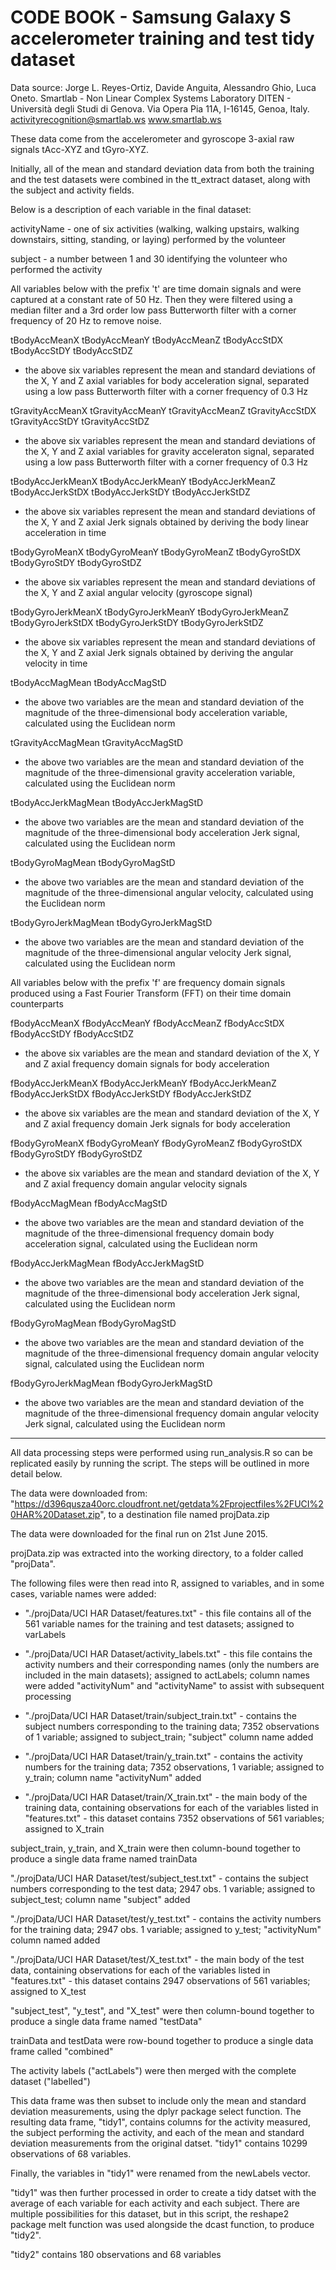 # CODE BOOK - Samsung Galaxy S accelerometer training and test tidy dataset

Data source:
Jorge L. Reyes-Ortiz, Davide Anguita, Alessandro Ghio, Luca Oneto.
Smartlab - Non Linear Complex Systems Laboratory
DITEN - Università degli Studi di Genova.
Via Opera Pia 11A, I-16145, Genoa, Italy.
activityrecognition@smartlab.ws
www.smartlab.ws

These data come from the accelerometer and gyroscope 3-axial raw signals tAcc-XYZ and tGyro-XYZ.

Initially, all of the mean and standard deviation data from both the training and the test datasets were combined in the tt_extract dataset, along with the subject and activity fields.

Below is a description of each variable in the final dataset:

activityName - one of six activities (walking, walking upstairs, walking downstairs, sitting, standing, or laying) performed by the volunteer

subject - a number between 1 and 30 identifying the volunteer who performed the activity

All variables below with the prefix 't' are time domain signals and were captured at a constant rate of 50 Hz. Then they were filtered using a median filter and a 3rd order low pass Butterworth filter with a corner frequency of 20 Hz to remove noise. 

tBodyAccMeanX
tBodyAccMeanY
tBodyAccMeanZ
tBodyAccStDX
tBodyAccStDY
tBodyAccStDZ

- the above six variables represent the mean and standard deviations of the X, Y and Z axial variables for body acceleration signal, separated using a low pass Butterworth filter with a corner frequency of 0.3 Hz

tGravityAccMeanX
tGravityAccMeanY
tGravityAccMeanZ
tGravityAccStDX
tGravityAccStDY
tGravityAccStDZ

- the above six variables represent the mean and standard deviations of the X, Y and Z axial variables for gravity acceleraton signal, separated using a low pass Butterworth filter with a corner frequency of 0.3 Hz

tBodyAccJerkMeanX
tBodyAccJerkMeanY
tBodyAccJerkMeanZ
tBodyAccJerkStDX
tBodyAccJerkStDY
tBodyAccJerkStDZ

- the above six variables represent the mean and standard deviations of the X, Y and Z axial Jerk signals obtained by deriving the body linear acceleration in time

tBodyGyroMeanX
tBodyGyroMeanY
tBodyGyroMeanZ
tBodyGyroStDX
tBodyGyroStDY
tBodyGyroStDZ

- the above six variables represent the mean and standard deviations of the X, Y and Z axial angular velocity (gyroscope signal)

tBodyGyroJerkMeanX
tBodyGyroJerkMeanY
tBodyGyroJerkMeanZ
tBodyGyroJerkStDX
tBodyGyroJerkStDY
tBodyGyroJerkStDZ

- the above six variables represent the mean and standard deviations of the X, Y and Z axial Jerk signals obtained by deriving the angular velocity in time

tBodyAccMagMean
tBodyAccMagStD

- the above two variables are the mean and standard deviation of the magnitude of the three-dimensional body acceleration variable, calculated using the Euclidean norm

tGravityAccMagMean
tGravityAccMagStD

- the above two variables are the mean and standard deviation of the magnitude of the three-dimensional gravity acceleration variable, calculated using the Euclidean norm

tBodyAccJerkMagMean
tBodyAccJerkMagStD

- the above two variables are the mean and standard deviation of the magnitude of the three-dimensional body acceleration Jerk signal, calculated using the Euclidean norm

tBodyGyroMagMean
tBodyGyroMagStD

- the above two variables are the mean and standard deviation of the magnitude of the three-dimensional angular velocity, calculated using the Euclidean norm

tBodyGyroJerkMagMean
tBodyGyroJerkMagStD

- the above two variables are the mean and standard deviation of the magnitude of the three-dimensional angular velocity Jerk signal, calculated using the Euclidean norm

All variables below with the prefix 'f' are frequency domain signals produced using a Fast Fourier Transform (FFT) on their time domain counterparts

fBodyAccMeanX
fBodyAccMeanY
fBodyAccMeanZ
fBodyAccStDX
fBodyAccStDY
fBodyAccStDZ

- the above six variables are the mean and standard deviation of the X, Y and Z axial frequency domain signals for body acceleration

fBodyAccJerkMeanX
fBodyAccJerkMeanY
fBodyAccJerkMeanZ
fBodyAccJerkStDX
fBodyAccJerkStDY
fBodyAccJerkStDZ

- the above six variables are the mean and standard deviation of the X, Y and Z axial frequency domain Jerk signals for body acceleration

fBodyGyroMeanX
fBodyGyroMeanY
fBodyGyroMeanZ
fBodyGyroStDX
fBodyGyroStDY
fBodyGyroStDZ

- the above six variables are the mean and standard deviation of the X, Y and Z axial frequency domain angular velocity signals

fBodyAccMagMean
fBodyAccMagStD

- the above two variables are the mean and standard deviation of the magnitude of the three-dimensional frequency domain body acceleration signal, calculated using the Euclidean norm

fBodyAccJerkMagMean
fBodyAccJerkMagStD

- the above two variables are the mean and standard deviation of the magnitude of the three-dimensional body acceleration Jerk signal, calculated using the Euclidean norm

fBodyGyroMagMean
fBodyGyroMagStD

- the above two variables are the mean and standard deviation of the magnitude of the three-dimensional frequency domain angular velocity signal, calculated using the Euclidean norm

fBodyGyroJerkMagMean
fBodyGyroJerkMagStD

- the above two variables are the mean and standard deviation of the magnitude of the three-dimensional frequency domain angular velocity Jerk signal, calculated using the Euclidean norm

----------------------------------------------------------

All data processing steps were performed using run_analysis.R so can be replicated easily by running the script. The steps will be outlined in more detail below.

The data were downloaded from: "https://d396qusza40orc.cloudfront.net/getdata%2Fprojectfiles%2FUCI%20HAR%20Dataset.zip", to a destination file named projData.zip

The data were downloaded for the final run on 21st June 2015.

projData.zip was extracted into the working directory, to a folder called "projData".

The following files were then read into R, assigned to variables, and in some cases, variable names were added:

- "./projData/UCI HAR Dataset/features.txt" - this file contains all of the 561 variable names for the training and test datasets; assigned to varLabels

- "./projData/UCI HAR Dataset/activity_labels.txt" - this file contains the activity numbers and their corresponding names (only the numbers are included in the main datasets); assigned to actLabels; column names were added "activityNum" and "activityName" to assist with subsequent processing

- "./projData/UCI HAR Dataset/train/subject_train.txt" - contains the subject numbers corresponding to the training data; 7352 observations of 1 variable; assigned to subject_train; "subject" column name added

- "./projData/UCI HAR Dataset/train/y_train.txt" - contains the activity numbers for the training data; 7352 observations, 1 variable; assigned to y_train; column name "activityNum" added

- "./projData/UCI HAR Dataset/train/X_train.txt" - the main body of the training data, containing observations for each of the variables listed in "features.txt" - this dataset contains 7352 observations of 561 variables; assigned to X_train

subject_train, y_train, and X_train were then column-bound together to produce a single data frame named trainData 

"./projData/UCI HAR Dataset/test/subject_test.txt" - contains the subject numbers corresponding to the test data; 2947 obs. 1 variable; assigned to subject_test; column name "subject" added

"./projData/UCI HAR Dataset/test/y_test.txt" - contains the activity numbers for the training data; 2947 obs. 1 variable; assigned to y_test; "activityNum" column named added

"./projData/UCI HAR Dataset/test/X_test.txt" - the main body of the test data, containing observations for each of the variables listed in "features.txt" - this dataset contains 2947 observations of 561 variables; assigned to X_test

"subject_test", "y_test", and "X_test" were then column-bound together to produce a single data frame named "testData" 

trainData and testData were row-bound together to produce a single data frame called "combined"

The activity labels ("actLabels") were then merged with the complete dataset ("labelled")

This data frame was then subset to include only the mean and standard deviation measurements, using the dplyr package select function. The resulting data frame, "tidy1", contains columns for the activity measured, the subject performing the activity, and each of the mean and standard deviation measurements from the original datset. "tidy1" contains 10299 observations of 68 variables.

Finally, the variables in "tidy1" were renamed from the newLabels vector.

"tidy1" was then further processed in order to create a tidy datset with the average of each variable for each activity and each subject. There are multiple possibilities for this dataset, but in this script, the reshape2 package melt function was used alongside the dcast function, to produce "tidy2".

"tidy2" contains 180 observations and 68 variables
